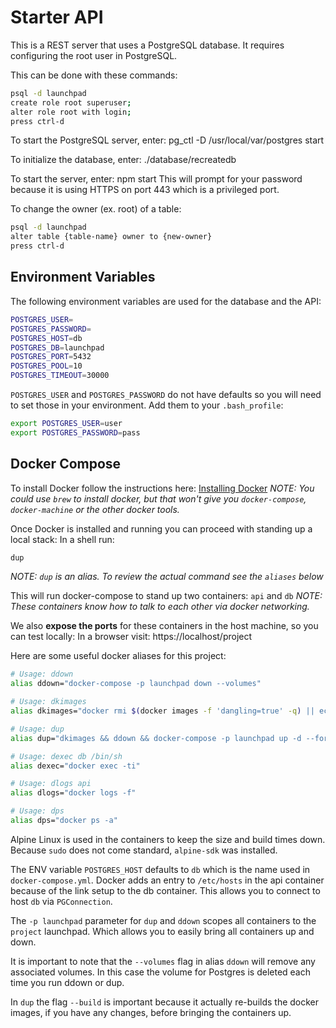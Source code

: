 
# Starter API

This is a REST server that uses a PostgreSQL database.
It requires configuring the root user in PostgreSQL.

This can be done with these commands:
```bash
psql -d launchpad
create role root superuser;
alter role root with login;
press ctrl-d
```

To start the PostgreSQL server, enter:
pg_ctl -D /usr/local/var/postgres start

To initialize the database, enter:
./database/recreatedb

To start the server, enter:
npm start
This will prompt for your password because it is
using HTTPS on port 443 which is a privileged port.

To change the owner (ex. root) of a table:
```bash
psql -d launchpad
alter table {table-name} owner to {new-owner}
press ctrl-d
```

## Environment Variables

The following environment variables are used for the database and the API:

```bash
POSTGRES_USER=
POSTGRES_PASSWORD=
POSTGRES_HOST=db
POSTGRES_DB=launchpad
POSTGRES_PORT=5432
POSTGRES_POOL=10
POSTGRES_TIMEOUT=30000
```

`POSTGRES_USER` and `POSTGRES_PASSWORD` do not have defaults so you will need to set those in your environment.
Add them to your `.bash_profile`:
```bash
export POSTGRES_USER=user
export POSTGRES_PASSWORD=pass
```

## Docker Compose

To install Docker follow the instructions here: [Installing Docker](https://docs.docker.com/docker-for-mac/install/)
*NOTE: You could use `brew` to install docker, but that won't give you `docker-compose`, `docker-machine` or the other docker tools.*

Once Docker is installed and running you can proceed with standing up a local stack:
In a shell run:
```bash
dup
```
*NOTE: `dup` is an alias. To review the actual command see the `aliases` below*

This will run docker-compose to stand up two containers: `api` and `db`
*NOTE: These containers know how to talk to each other via docker networking.*

We also **expose the ports** for these containers in the host machine, so you can test locally:
In a browser visit: https://localhost/project

Here are some useful docker aliases for this project:
```bash
# Usage: ddown
alias ddown="docker-compose -p launchpad down --volumes"

# Usage: dkimages
alias dkimages="docker rmi $(docker images -f 'dangling=true' -q) || echo No images to kill"

# Usage: dup
alias dup="dkimages && ddown && docker-compose -p launchpad up -d --force-recreate --build"

# Usage: dexec db /bin/sh
alias dexec="docker exec -ti"

# Usage: dlogs api
alias dlogs="docker logs -f"

# Usage: dps
alias dps="docker ps -a"
```

Alpine Linux is used in the containers to keep the size and build times down. Because `sudo` does not come standard, `alpine-sdk` was installed.

The ENV variable `POSTGRES_HOST` defaults to `db` which is the name used in `docker-compose.yml`. Docker adds an entry to `/etc/hosts` in the api container because of the link setup to the db container. This allows you to connect to host `db` via `PGConnection`.

The `-p launchpad` parameter for `dup` and `ddown` scopes all containers to the `project` launchpad. Which allows you to easily bring all containers up and down.

It is important to note that the `--volumes` flag in alias  `ddown` will remove any associated volumes. In this case the volume for Postgres is deleted each time you run ddown or dup.

In `dup` the flag `--build` is important because it actually re-builds the docker images, if you have any changes, before bringing the containers up.
